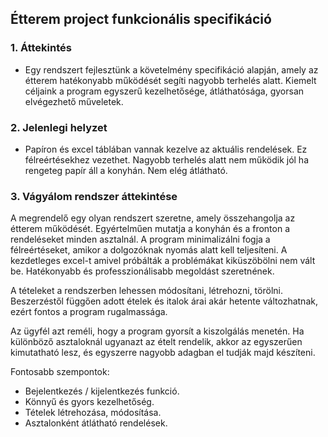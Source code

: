 ## Étterem project funkcionális specifikáció

### 1. Áttekintés
- Egy rendszert fejlesztünk a követelmény specifikáció alapján, amely az étterem hatékonyabb működését segíti nagyobb terhelés alatt. Kiemelt céljaink a program egyszerű kezelhetősége, átláthatósága, gyorsan elvégezhető műveletek.

### 2. Jelenlegi helyzet
- Papíron és excel táblában vannak kezelve az aktuális rendelések. Ez félreértésekhez vezethet. Nagyobb terhelés alatt nem működik jól ha rengeteg papír áll a konyhán. Nem elég átlátható.

### 3. Vágyálom rendszer áttekintése
A megrendelő egy olyan rendszert szeretne, amely összehangolja az étterem működését. Egyértelműen mutatja a konyhán és a fronton a rendeléseket minden asztalnál. A program minimalizálni fogja a félreértéseket, amikor a dolgozóknak nyomás alatt kell teljesíteni. A kezdetleges excel-t amivel próbálták a problémákat kiküszöbölni nem vált be. Hatékonyabb és professzionálisabb megoldást szeretnének.

A tételeket a rendszerben lehessen módosítani, létrehozni, törölni. Beszerzéstől függően adott ételek és italok árai akár hetente változhatnak, ezért fontos a program rugalmassága.

Az ügyfél azt reméli, hogy a program gyorsít a kiszolgálás menetén. Ha különböző asztaloknál ugyanazt az ételt rendelik, akkor az egyszerűen kimutatható lesz, és egyszerre nagyobb adagban el tudják majd készíteni.
  
  Fontosabb szempontok:
  - Bejelentkezés / kijelentkezés funkció.
  - Könnyű és gyors kezelhetőség.
  - Tételek létrehozása, módosítása.
  - Asztalonként átlátható rendelések.
   
